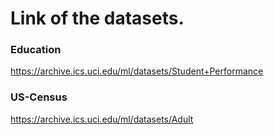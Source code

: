 # Link of the datasets.

### Education
https://archive.ics.uci.edu/ml/datasets/Student+Performance

### US-Census
https://archive.ics.uci.edu/ml/datasets/Adult
